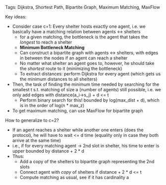 Tags: Dijkstra, Shortest Path, Bipartite Graph, Maximum Matching, MaxFlow

Key ideas:
* Consider case c=1: Every shelter hosts exactly one agent, i.e. we basically have a matching relation between agents <-> shelters
  * for a given matching, the bottleneck is the agent that takes the _longest_ to reach a shelter
  * **Minimum Bottleneck Matching**
  * Can construct a bipartite graph with agents <-> shelters, with edges in between the nodes if an agent can reach a shelter
  * No matter what shelter an agent goes to, however, he should take the _shortest_ route to it (minimizing the bottleneck)
  * To extract distances: perform Dijkstra for every agent (which gets us the minimum distances to all shelters)
* Then, the task of finding the minimum time needed by searching for the smallest t s.t. matching of size a (number of agents) still possible, i.e. we only add edges with distance(a_i->s_j) + d <= t
  * Perform binary search for this! bounded by log(max_dist + d), which is in the order of log(n * max_z)
* To get maximum matching, can use MaxFlow for bipartite graph


How to generalize to c=2?
* If an agent reaches a shelter while another one enters (does the protocol), he will have to wait <= d time (equality only in case they both arrive at the same time)
* i.e., if for every matching agent -> 2nd slot in shelter, his time to enter is upper bounded by distance + 2 * d
* Thus:
  * Add a copy of the shelters to bipartite graph representing the 2nd slots
  * Connect agent with _copy_ of shelters if distance + 2 * d <= t
  * Compute matching as usual, see if it has cardinality a